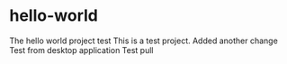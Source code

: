 # hello-world
The hello world project test
This is a test project.
Added another change
Test from desktop application
Test pull
